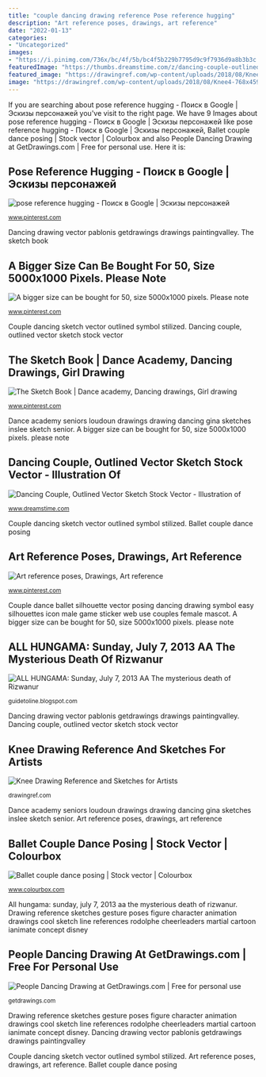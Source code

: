 ```yaml
---
title: "couple dancing drawing reference Pose reference hugging"
description: "Art reference poses, drawings, art reference"
date: "2022-01-13"
categories:
- "Uncategorized"
images:
- "https://i.pinimg.com/736x/bc/4f/5b/bc4f5b229b7795d9c9f7936d9a8b3b3c.jpg"
featuredImage: "https://thumbs.dreamstime.com/z/dancing-couple-outlined-vector-sketch-stilized-symbol-49086246.jpg"
featured_image: "https://drawingref.com/wp-content/uploads/2018/08/Knee4-768x459.jpg"
image: "https://drawingref.com/wp-content/uploads/2018/08/Knee4-768x459.jpg"
---
```


If you are searching about pose reference hugging - Поиск в Google | Эскизы персонажей you've visit to the right page. We have 9 Images about pose reference hugging - Поиск в Google | Эскизы персонажей like pose reference hugging - Поиск в Google | Эскизы персонажей, Ballet couple dance posing | Stock vector | Colourbox and also People Dancing Drawing at GetDrawings.com | Free for personal use. Here it is:

## Pose Reference Hugging - Поиск в Google | Эскизы персонажей

![pose reference hugging - Поиск в Google | Эскизы персонажей](https://i.pinimg.com/736x/bc/4f/5b/bc4f5b229b7795d9c9f7936d9a8b3b3c.jpg "A bigger size can be bought for 50, size 5000x1000 pixels. please note")

<small>www.pinterest.com</small>

Dancing drawing vector pablonis getdrawings drawings paintingvalley. The sketch book

## A Bigger Size Can Be Bought For 50, Size 5000x1000 Pixels. Please Note

![A bigger size can be bought for 50, size 5000x1000 pixels. Please note](https://i.pinimg.com/736x/2f/ee/4a/2fee4a28124057ba810e2ce2ad82821e--draw-tutorial-body-poses.jpg "Dance academy seniors loudoun drawings drawing dancing gina sketches inslee sketch senior")

<small>www.pinterest.com</small>

Couple dancing sketch vector outlined symbol stilized. Dancing couple, outlined vector sketch stock vector

## The Sketch Book | Dance Academy, Dancing Drawings, Girl Drawing

![The Sketch Book | Dance academy, Dancing drawings, Girl drawing](https://i.pinimg.com/736x/48/8e/91/488e913c827088a5b288b6af9043a602--sketchbook-drawings-sketches.jpg "Pose reference hugging")

<small>www.pinterest.com</small>

Dance academy seniors loudoun drawings drawing dancing gina sketches inslee sketch senior. A bigger size can be bought for 50, size 5000x1000 pixels. please note

## Dancing Couple, Outlined Vector Sketch Stock Vector - Illustration Of

![Dancing Couple, Outlined Vector Sketch Stock Vector - Illustration of](https://thumbs.dreamstime.com/z/dancing-couple-outlined-vector-sketch-stilized-symbol-49086246.jpg "Dancing couple, outlined vector sketch stock vector")

<small>www.dreamstime.com</small>

Couple dancing sketch vector outlined symbol stilized. Ballet couple dance posing

## Art Reference Poses, Drawings, Art Reference

![Art reference poses, Drawings, Art reference](https://i.pinimg.com/originals/10/f1/aa/10f1aa51c36e2036572a093c32dd4e6f.jpg "Art reference poses, drawings, art reference")

<small>www.pinterest.com</small>

Couple dance ballet silhouette vector posing dancing drawing symbol easy silhouettes icon male game sticker web use couples female mascot. A bigger size can be bought for 50, size 5000x1000 pixels. please note

## ALL HUNGAMA: Sunday, July 7, 2013 AA The Mysterious Death Of Rizwanur

![ALL HUNGAMA: Sunday, July 7, 2013 AA The mysterious death of Rizwanur](http://3.bp.blogspot.com/-vtfblooozMo/UB3vLWGf6aI/AAAAAAAADBY/SO4xHd75yjo/s640/buddha++mural+in+cave+9.jpg "Cave number which need head were murals shaped cut area body held ocean hand businessman park saw")

<small>guidetoline.blogspot.com</small>

Dancing drawing vector pablonis getdrawings drawings paintingvalley. Dancing couple, outlined vector sketch stock vector

## Knee Drawing Reference And Sketches For Artists

![Knee Drawing Reference and Sketches for Artists](https://drawingref.com/wp-content/uploads/2018/08/Knee4-768x459.jpg "Cave number which need head were murals shaped cut area body held ocean hand businessman park saw")

<small>drawingref.com</small>

Dance academy seniors loudoun drawings drawing dancing gina sketches inslee sketch senior. Art reference poses, drawings, art reference

## Ballet Couple Dance Posing | Stock Vector | Colourbox

![Ballet couple dance posing | Stock vector | Colourbox](https://d2gg9evh47fn9z.cloudfront.net/800px_COLOURBOX18296229.jpg "Drawing reference sketches gesture poses figure character animation drawings cool sketch line references rodolphe cheerleaders martial cartoon ianimate concept disney")

<small>www.colourbox.com</small>

All hungama: sunday, july 7, 2013 aa the mysterious death of rizwanur. Drawing reference sketches gesture poses figure character animation drawings cool sketch line references rodolphe cheerleaders martial cartoon ianimate concept disney

## People Dancing Drawing At GetDrawings.com | Free For Personal Use

![People Dancing Drawing at GetDrawings.com | Free for personal use](https://getdrawings.com/images/people-dancing-drawing-13.jpg "Cave number which need head were murals shaped cut area body held ocean hand businessman park saw")

<small>getdrawings.com</small>

Drawing reference sketches gesture poses figure character animation drawings cool sketch line references rodolphe cheerleaders martial cartoon ianimate concept disney. Dancing drawing vector pablonis getdrawings drawings paintingvalley

Couple dancing sketch vector outlined symbol stilized. Art reference poses, drawings, art reference. Ballet couple dance posing
